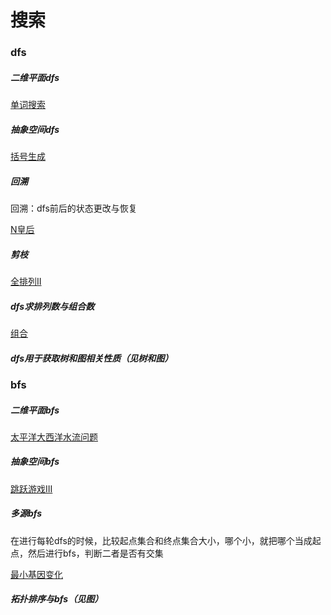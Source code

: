 # 搜索


### dfs

##### 二维平面dfs

[单词搜索](./code/单词搜索.java)

##### 抽象空间dfs

[括号生成](./code/括号生成.java)

##### 回溯

回溯：dfs前后的状态更改与恢复

[N皇后](./code/N皇后.java)

##### 剪枝

[全排列II](./code/全排列II.java)

##### dfs求排列数与组合数

[组合](./code/组合.cpp)

##### dfs用于获取树和图相关性质（见树和图）


### bfs

##### 二维平面bfs

[太平洋大西洋水流问题](./code/太平洋大西洋水流问题.java)

##### 抽象空间bfs

[跳跃游戏III](./code/跳跃游戏III.java)

##### 多源bfs

在进行每轮dfs的时候，比较起点集合和终点集合大小，哪个小，就把哪个当成起点，然后进行bfs，判断二者是否有交集

[最小基因变化](./code/最小基因变化.java)

##### 拓扑排序与bfs（见图）






































